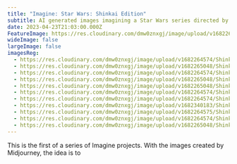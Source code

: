 ```yaml
---
title: "Imagine: Star Wars: Shinkai Edition"
subtitle: AI generated images imagining a Star Wars series directed by Makoto Shinkai
date: 2023-04-23T21:03:00.000Z
FeatureImage: https://res.cloudinary.com/dmw0znxgj/image/upload/v1682264574/Shinkai/VagrantTea_anime_still_of_star_wars_stormtroopers_by_makoto_shi_c93a41bc-3fb4-41ab-be00-65832e890041.png
wideImage: false
largeImage: false
imagesReg:
  - https://res.cloudinary.com/dmw0znxgj/image/upload/v1682264574/Shinkai/VagrantTea_anime_still_of_star_wars_stormtroopers_by_makoto_shi_c93a41bc-3fb4-41ab-be00-65832e890041.png
  - https://res.cloudinary.com/dmw0znxgj/image/upload/v1682265048/Shinkai/VagrantTea_anime_still_of_star_wars_boba_fett_by_makoto_shinkai_53d7458b-69f6-4c3a-979b-35fc2a564469.png
  - https://res.cloudinary.com/dmw0znxgj/image/upload/v1682264574/Shinkai/VagrantTea_anime_still_of_star_wars_floating_city_of_bespin_by__20eadbb9-749d-40ba-b358-79f0f3d4a7c4.png
  - https://res.cloudinary.com/dmw0znxgj/image/upload/v1682265048/Shinkai/VagrantTea_anime_still_of_star_wars_short_r2d2_by_makoto_shinka_a939a537-bb06-4e93-bca9-bf568cb9ae56.png
  - https://res.cloudinary.com/dmw0znxgj/image/upload/v1682265048/Shinkai/VagrantTea_anime_still_of_star_wars_C3po_by_makoto_shinkai_8k_p_b1620daa-5572-4c3f-8645-3fcea9643023.png
  - https://res.cloudinary.com/dmw0znxgj/image/upload/v1682264574/Shinkai/VagrantTea_anime_still_of_star_wars_Obi_wan_Kenobi_by_makoto_sh_c447e465-b3e2-442d-93ff-5d0b50fdc18d.png
  - https://res.cloudinary.com/dmw0znxgj/image/upload/v1682264574/Shinkai/VagrantTea_anime_still_of_star_wars_Han_solo_and_Chewbacca_by_m_1657fe66-2b17-4626-a56a-db5b5c930abd.png
  - https://res.cloudinary.com/dmw0znxgj/image/upload/v1682340183/Shinkai/VagrantTea_anime_still_of_star_wars_princess_Leia_by_makoto_shi_bcef23f8-1e32-48f8-b645-b6c16baadaaf.png
  - https://res.cloudinary.com/dmw0znxgj/image/upload/v1682264575/Shinkai/VagrantTea_anime_still_of_star_wars_Luke_Skywalker_lightsabre_b_e99c02a7-d4fd-4807-8e41-411df133e840.png
  - https://res.cloudinary.com/dmw0znxgj/image/upload/v1682264574/Shinkai/VagrantTea_anime_still_of_star_wars_Darth_Vader_lightsabre_by_m_f8469432-00b7-4794-a968-db107df28ce3.png
  - https://res.cloudinary.com/dmw0znxgj/image/upload/v1682265048/Shinkai/VagrantTea_anime_still_of_star_wars_curuscant_by_makoto_shinkai_6a0bdb9e-dcf7-40c0-8185-c481238a078c.png
---
```

T﻿his is the first of a series of Imagine projects. With the images created by Midjourney, the idea is to 